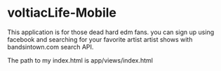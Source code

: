 voltiacLife-Mobile
==================

This application is for those dead hard edm fans. you can sign up using facebook  and searching for your favorite artist artist shows with bandsintown.com search API.

The path to my index.html is app/views/index.html
